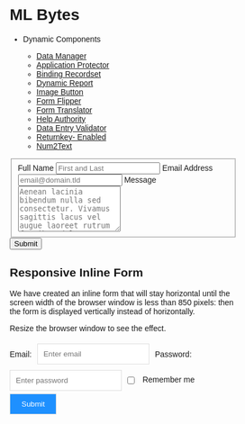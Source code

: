 # ML Bytes

- Dynamic Components

    - [Data Manager](data-manager/index.md)
	- [Application Protector](application-protector/index.md)
	- [Binding Recordset](binding-recordset/index.md)
	- [Dynamic Report](dynamic-report/index.md)
	- [Image Button](image-button/index.md)
	- [Form Flipper](form-flipper/index.md)
	- [Form Translator](form-translator/index.md)
	- [Help Authority](help-authority/index.md)
	- [Data Entry Validator](data-entry-validator/index.md)
	- [Returnkey- Enabled](returnkey-enabled/index.md)
	- [Num2Text](num2text/index.md)
	

<!-- modify this form HTML and place wherever you want your form -->
  <form id="fs-frm" name="simple-contact-form" accept-charset="utf-8" action="https://formspree.io/f/mnqlleyl" method="post">
  <fieldset id="fs-frm-inputs">
    <label for="full-name">Full Name</label>
    <input type="text" name="name" id="full-name" placeholder="First and Last" required="">
    <label for="email-address">Email Address</label>
    <input type="email" name="_replyto" id="email-address" placeholder="email@domain.tld" required="">
    <label for="message">Message</label>
    <textarea rows="5" name="message" id="message" placeholder="Aenean lacinia bibendum nulla sed consectetur. Vivamus sagittis lacus vel augue laoreet rutrum faucibus dolor auctor. Donec ullamcorper nulla non metus auctor fringilla nullam quis risus." required=""></textarea>
    <input type="hidden" name="_subject" id="email-subject" value="Contact Form Submission">
  </fieldset>
  <input type="submit" value="Submit">
</form>



<style>
body {font-family: Arial, Helvetica, sans-serif;}
* {box-sizing: border-box;}

.form-inline {  
  display: flex;
  flex-flow: row wrap;
  align-items: center;
}

.form-inline label {
  margin: 5px 10px 5px 0;
}

.form-inline input {
  vertical-align: middle;
  margin: 5px 10px 5px 0;
  padding: 10px;
  background-color: #fff;
  border: 1px solid #ddd;
}

.form-inline button {
  padding: 10px 20px;
  background-color: dodgerblue;
  border: 1px solid #ddd;
  color: white;
  cursor: pointer;
}

.form-inline button:hover {
  background-color: royalblue;
}

@media (max-width: 800px) {
  .form-inline input {
    margin: 10px 0;
  }
  
  .form-inline {
    flex-direction: column;
    align-items: stretch;
  }
}
</style>
</head>
<body>

<h2>Responsive Inline Form</h2>
<p>We have created an inline form that will stay horizontal until the screen width of the browser window is less than 850 pixels: then the form is displayed vertically instead of horizontally.</p>
<p>Resize the browser window to see the effect.</p>

<form class="form-inline" action="/action_page.php">
  <label for="email">Email:</label>
  <input type="email" id="email" placeholder="Enter email" name="email">
  <label for="pwd">Password:</label>
  <input type="password" id="pwd" placeholder="Enter password" name="pswd">
  <label>
    <input type="checkbox" name="remember"> Remember me
  </label>
  <button type="submit">Submit</button>
</form>